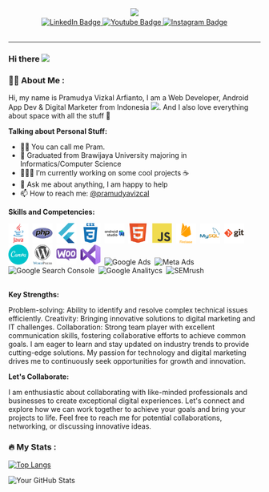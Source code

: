 <div id="header" align="center">
  <img src="https://media.giphy.com/media/M9gbBd9nbDrOTu1Mqx/giphy.gif" width="100"/>
<div id="badges">
  <a href="your-linkedin-URL">
    <img src="https://img.shields.io/badge/LinkedIn-blue?style=for-the-badge&logo=linkedin&logoColor=white" alt="LinkedIn Badge"/>
  </a>
  <a href="your-youtube-URL">
    <img src="https://img.shields.io/badge/YouTube-red?style=for-the-badge&logo=youtube&logoColor=white" alt="Youtube Badge"/>
  </a>
  <a href="your-twitter-URL">
    <img src="https://img.shields.io/badge/Instagram-yellow?style=for-the-badge&logo=instagram&logoColor=white" alt="Instagram Badge"/>
  </a>
</div>
<img src="https://komarev.com/ghpvc/?username=pramudyavizcal&style=flat-square&color=blue" alt=""/>
  
</div>

---
### Hi there <img src="https://media.giphy.com/media/hvRJCLFzcasrR4ia7z/giphy.gif" width="25px">
### :man_technologist: About Me :
Hi, my name is Pramudya Vizkal Arfianto, I am a Web Developer, Android App Dev & Digital Marketer from Indonesia <img src="https://media.giphy.com/media/WUlplcMpOCEmTGBtBW/giphy.gif" width="30">. And I also love everything about space with all the stuff 🌌

**Talking about Personal Stuff:**

- 👨‍🎓 You can call me Pram.
- 🏫 Graduated from Brawijaya University majoring in Informatics/Computer Science
- 👨🏽‍💻 I’m currently working on some cool projects ☕
- 💬 Ask me about anything, I am happy to help
- 📫 How to reach me: [@pramudyavizcal](https://instagram.com/pramudyavizcal_)

**Skills and Competencies:**

<div>
  <img src="https://github.com/devicons/devicon/blob/master/icons/java/java-original-wordmark.svg" title="Java" alt="Java" width="40" height="40"/>&nbsp;
  <img src="https://github.com/devicons/devicon/blob/master/icons/php/php-original.svg" title="PHP" alt="PHP" width="40" height="40"/>&nbsp;
  <img src="https://github.com/devicons/devicon/blob/master/icons/flutter/flutter-original.svg" title="Flutter" alt="Flutter" width="40" height="40"/>&nbsp;
  <img src="https://github.com/devicons/devicon/blob/master/icons/css3/css3-plain-wordmark.svg"  title="CSS3" alt="CSS" width="40" height="40"/>&nbsp;
  <img src="https://github.com/devicons/devicon/blob/master/icons/androidstudio/androidstudio-original-wordmark.svg" title="Android Studio"  alt="Android Studio" width="40" height="40"/>&nbsp;
  <img src="https://github.com/devicons/devicon/blob/master/icons/html5/html5-original.svg" title="HTML5" alt="HTML" width="40" height="40"/>&nbsp;
  <img src="https://github.com/devicons/devicon/blob/master/icons/javascript/javascript-original.svg" title="JavaScript" alt="JavaScript" width="40" height="40"/>&nbsp;
  <img src="https://github.com/devicons/devicon/blob/master/icons/firebase/firebase-plain-wordmark.svg" title="Firebase" alt="Firebase" width="40" height="40"/>&nbsp;
  <img src="https://github.com/devicons/devicon/blob/master/icons/mysql/mysql-original-wordmark.svg" title="MySQL"  alt="MySQL" width="40" height="40"/>&nbsp;
  <img src="https://github.com/devicons/devicon/blob/master/icons/git/git-original-wordmark.svg" title="Git" **alt="Git" width="40" height="40"/>
  <img src="https://github.com/devicons/devicon/blob/master/icons/canva/canva-original.svg" title="Canva" alt="Canva" width="40" height="40"/>&nbsp;
  <img src="https://github.com/devicons/devicon/blob/master/icons/wordpress/wordpress-original.svg" title="WordPress" alt="WordPress" width="40" height="40"/>&nbsp;
  <img src="https://github.com/devicons/devicon/blob/master/icons/woocommerce/woocommerce-original.svg" title="Woocommerce" alt="Woocommerce" width="40" height="40"/>&nbsp;
  <img src="https://github.com/devicons/devicon/blob/master/icons/visualstudio/visualstudio-original.svg" title="Visual Studio" alt="Visual Studio" width="40" height="40"/>&nbsp;
  <img src="https://www.svgrepo.com/show/353800/google-ads.svg" title="Google Ads" alt="Google Ads" width="40" height="40"/>&nbsp;
  <img src="https://www.svgrepo.com/show/431122/meta.svg" title="Meta Ads" alt="Meta Ads" width="40" height="40"/>&nbsp;
  <img src="https://cdn.worldvectorlogo.com/logos/google-search-console.svg" title="Google Search Console" alt="Google Search Console" width="40" height="40"/>&nbsp;
  <img src="https://logos-world.net/wp-content/uploads/2021/02/Google-Analytics-Logo.png" title="Google Analitycs" alt="Google Analitycs" width="40" height="40"/>&nbsp;
  <img src="https://companieslogo.com/img/orig/SEMR-4f4c3210.png?t=1720244493" title="SEMrush" alt="SEMrush" width="40" height="40"/>&nbsp;
</div>
<br>

**Key Strengths:**

Problem-solving: Ability to identify and resolve complex technical issues efficiently.
Creativity: Bringing innovative solutions to digital marketing and IT challenges.
Collaboration: Strong team player with excellent communication skills, fostering collaborative efforts to achieve common goals.
I am eager to learn and stay updated on industry trends to provide cutting-edge solutions. My passion for technology and digital marketing drives me to continuously seek opportunities for growth and innovation.

**Let's Collaborate:**

I am enthusiastic about collaborating with like-minded professionals and businesses to create exceptional digital experiences. Let's connect and explore how we can work together to achieve your goals and bring your projects to life. Feel free to reach me for potential collaborations, networking, or discussing innovative ideas.

### :fire: My Stats :
[![Top Langs](https://github-readme-stats.vercel.app/api/top-langs/?username=pramudyavizcal&layout=compact&theme=vision-friendly-dark)](https://github.com/pramudyavizcal/github-readme-stats)

![Your GitHub Stats](https://github-readme-stats.vercel.app/api?username=pramudyavizcal&show_icons=true&theme=radical)  
